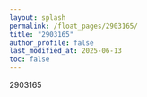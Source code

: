 ```yaml
---
layout: splash
permalink: /float_pages/2903165/
title: "2903165"
author_profile: false
last_modified_at: 2025-06-13
toc: false
---
```

 
2903165
